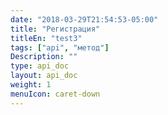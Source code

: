 ```yaml
---
date: "2018-03-29T21:54:53-05:00"
title: "Регистрация"
titleEn: "test3"
tags: ["api", "метод"]
Description: ""
type: api_doc
layout: api_doc
weight: 1
menuIcon: caret-down
---
```


